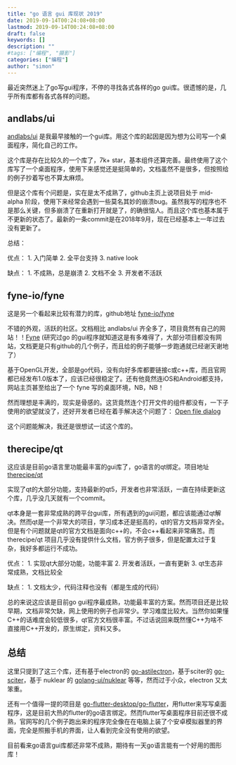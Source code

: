 ```yaml
---
title: "go 语言 gui 库现状 2019"
date: 2019-09-14T00:24:08+08:00
lastmod: 2019-09-14T00:24:08+08:00
draft: false
keywords: []
description: ""
#tags: ["编程", "摄影"]
categories: ["编程"]
author: "simon"
---
```


最近突然迷上了go写gui程序，不停的寻找各式各样的go gui库。很遗憾的是，几乎所有库都有各式各样的问题。

## andlabs/ui

[andlabs/ui](https://github.com/andlabs/ui) 是我最早接触的一个gui库。用这个库的起因是因为想为公司写一个桌面程序，简化自己的工作。
<!-- more -->

这个库是存在比较久的一个库了，7k+ star，基本组件还算完善。最终使用了这个库写了一个桌面程序，使用下来感觉还是挺简单的，文档虽然不是很多，但按照给的例子抄着写也不算太麻烦。

但是这个库有个问题是，实在是太不成熟了，github主页上说项目处于 mid-alpha 阶段，使用下来经常会遇到一些莫名其妙的崩溃bug。虽然我写的程序也不是那么关键，但多崩溃了在重新打开就是了，的确很恼人。而且这个库也基本属于不更新的状态了。最新的一条commit是在2018年9月，现在已经基本上一年过去没有更新了。

总结：

优点：
    1. 入门简单
    2. 全平台支持
    3. native look

缺点：
    1. 不成熟，总是崩溃
    2. 文档不全
    3. 开发者不活跃

## fyne-io/fyne

这是另一个看起来比较有潜力的库，github地址 [fyne-io/fyne](https://github.com/fyne-io/fyne)

不错的外观，活跃的社区。文档相比 andlabs/ui 齐全多了，项目竟然有自己的网站！！[Fyne](https://fyne.io/) (研究过go 的gui程序就知道这是有多难得了，大部分项目都没有网站，文档更是只有github的几个例子，而且给的例子能够一步跑通就已经谢天谢地了）

基于OpenGL开发，全部是go代码，没有向好多库都要链接c或c++库，而且官网都已经发布1.0版本了，应该已经很稳定了。还有他竟然连iOS和Android都支持，网站主页甚至给出了一个 fyne 写的桌面环境，NB，NB！

然而理想是丰满的，现实是骨感的。这货竟然连个打开文件的组件都没有，一下子使用的欲望就没了，还好开发者已经在着手解决这个问题了： [Open file dialog](https://github.com/fyne-io/fyne/issues/225) 

这个问题能解决，我还是很想试一试这个库的。

## therecipe/qt

这应该是目前go语言里功能最丰富的gui库了，go语言的qt绑定。项目地址 [therecipe/qt](https://github.com/therecipe/qt)

实现了qt的大部分功能，支持最新的qt5，开发者也非常活跃，一直在持续更新这个库，几乎没几天就有一个commit。

qt本身是一套非常成熟的跨平台gui库，所有遇到的gui问题，都应该能通过qt解决。然而qt是一个非常大的项目，学习成本还是挺高的，qt的官方文档非常齐全。但是有个问题就是qt的官方文档是面向c++的，不会c++看起来非常痛苦。而 therecipe/qt 项目几乎没有提供什么文档，官方例子很多，但是配置太过于复杂，我好多都运行不成功。

优点：
    1. 实现qt大部分功能，功能丰富
    2. 开发者活跃，一直有更新
    3. qt生态非常成熟，文档比较全

缺点：
    1. 文档太少，代码注释也没有（都是生成的代码）


总的来说这应该是目前go gui程序最成熟，功能最丰富的方案。然而项目还是比较早期，文档非常欠缺，网上使用的例子也非常少。学习难度比较大。当然你如果懂C++的话难度会较低很多，qt官方文档很丰富。不过话说回来既然懂C++为啥不直接用C++开发的，原生绑定，资料又多。
    
    
## 总结
    
这里只提到了这三个库，还有基于electron的 [go-astilectron](https://github.com/asticode/go-astilectron)，基于sciter的 [go-sciter](https://github.com/sciter-sdk/go-sciter)，基于 nuklear 的 [golang-ui/nuklear](https://github.com/golang-ui/nuklear) 等等，然而过于小众，electron 又太笨重。
    
还有一个值得一提的项目是 [go-flutter-desktop/go-flutter](https://github.com/go-flutter-desktop/go-flutter)，用flutter来写写桌面程序，这是目前大热的flutter的go语言绑定。然而flutter写桌面程序目前还很不成熟，官网写的几个例子跑出来的程序完全像在在电脑上装了个安卓模拟器里的界面，完全是照搬手机的界面，让人看到完全没有使用的欲望。


目前看来go语言gui库都还非常不成熟，期待有一天go语言能有一个好用的图形库！
